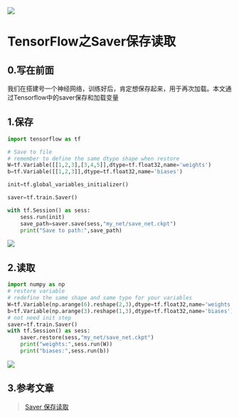 

![](http://p20tr36iw.bkt.clouddn.com/saver.jpg)
<!--more-->
# TensorFlow之Saver保存读取

## 0.写在前面
我们在搭建号一个神经网络，训练好后，肯定想保存起来，用于再次加载。本文通过Tensorflow中的saver保存和加载变量

## 1.保存

```python
import tensorflow as tf

# Save to file
# remember to define the same dtype shape when restore
W=tf.Variable([[1,2,3],[3,4,5]],dtype=tf.float32,name='weights')
b=tf.Variable([[1,2,3]],dtype=tf.float32,name='biases')

init=tf.global_variables_initializer()

saver=tf.train.Saver()

with tf.Session() as sess:
    sess.run(init)
    save_path=saver.save(sess,"my_net/save_net.ckpt")
    print("Save to path:",save_path)

```
![](http://p20tr36iw.bkt.clouddn.com/tensorflow_save.jpg)

## 2.读取

```python
import numpy as np
# restore variable
# redefine the same shape and same type for your variables
W=tf.Variable(np.arange(6).reshape(2,3),dtype=tf.float32,name='weights')
b=tf.Variable(np.arange(3).reshape(1,3),dtype=tf.float32,name='biases')
# not need init step
saver=tf.train.Saver()
with tf.Session() as sess:
    saver.restore(sess,"my_net/save_net.ckpt")
    print("weights:",sess.run(W))
    print("biases:",sess.run(b))
```
![](http://p20tr36iw.bkt.clouddn.com/tensor_weights_biases.jpg)

## 3.参考文章
>[Saver 保存读取](https://morvanzhou.github.io/tutorials/machine-learning/tensorflow/5-06-save/)
